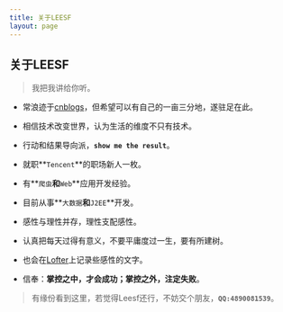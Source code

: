 ```yaml
---
title: 关于LEESF
layout: page
---
```


## 关于LEESF

> 我把我讲给你听。

* 常浪迹于[cnblogs](http://www.cnblogs.com/leesf456)，但希望可以有自己的一亩三分地，遂驻足在此。

* 相信技术改变世界，认为生活的维度不只有技术。

* 行动和结果导向派，**`show me the result`**。

* 就职**`Tencent`**的职场新人一枚。

* 有**`爬虫`**和**`Web`**应用开发经验。

* 目前从事**`大数据`**和**`J2EE`**开发。

* 感性与理性并存，理性支配感性。

* 认真把每天过得有意义，不要平庸度过一生，要有所建树。

* 也会在[Lofter](http://leesf0315.lofter.com)上记录些感性的文字。

* 信奉：**掌控之中，才会成功；掌控之外，注定失败**。


> 有缘份看到这里，若觉得Leesf还行，不妨交个朋友，**`QQ:4890081539`**。
